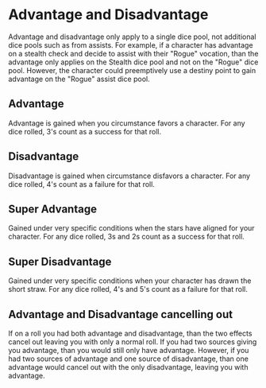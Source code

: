 # Advantage and Disadvantage

Advantage and disadvantage only apply to a single dice pool, not additional dice pools such as from assists. For example, if a character has advantage on a stealth check and decide to assist with their "Rogue" vocation, than the advantage only applies on the Stealth dice pool and not on the "Rogue" dice pool. However, the character could preemptively use a destiny point to gain advantage on the "Rogue" assist dice pool.

## Advantage

Advantage is gained when you circumstance favors a character. For any dice rolled, 3's count as a success for that roll.

## Disadvantage

Disadvantage is gained when circumstance disfavors a character. For any dice rolled, 4's count as a failure for that roll.

## Super Advantage

Gained under very specific conditions when the stars have aligned for your character. For any dice rolled, 3s and 2s count as a success for that roll.

## Super Disadvantage

Gained under very specific conditions when your character has drawn the short straw. For any dice rolled, 4's and 5's count as a failure for that roll.

## Advantage and Disadvantage cancelling out

If on a roll you had both advantage and disadvantage, than the two effects cancel out leaving you with only a normal roll. If you had two sources giving you advantage, than you would still only have advantage. However, if you had two sources of advantage and one source of disadvantage, than one advantage would cancel out with the only disadvantage, leaving you with advantage.
